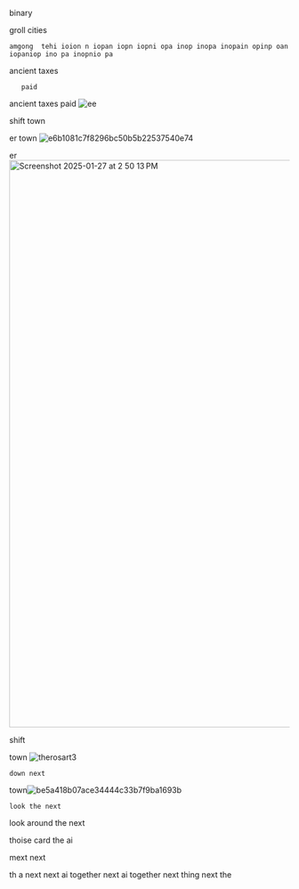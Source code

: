 binary 

groll 
    cities 

    amgong  tehi ioion n iopan iopn iopni opa inop inopa inopain opinp oan iopaniop ino pa inopnio pa

    

ancient 
       taxes 

       paid

ancient
       taxes 
            paid ![ee](https://github.com/user-attachments/assets/da838e19-934f-4819-a0da-30de803ac9ae)


shift 
     town 

er
  town ![e6b1081c7f8296bc50b5b22537540e74](https://github.com/user-attachments/assets/9545e07c-6adc-43c4-925b-abf70a2cf953)


er<img width="1019" alt="Screenshot 2025-01-27 at 2 50 13 PM" src="https://github.com/user-attachments/assets/6aff81b9-d977-48b6-9e66-a5be6b9c2761" />

  shift 

town ![therosart3](https://github.com/user-attachments/assets/61dad2d8-e35c-47c0-8470-186df8d215b3)

    down next

town![be5a418b07ace34444c33b7f9ba1693b](https://github.com/user-attachments/assets/8ace071e-8140-479d-a70c-1c29091c6272)

    look the next

look
    around the next

thoise
      card the ai 

mext
    next 

th 
a next      next ai                                  together next ai                              together next thing                             next the 
